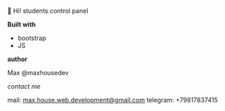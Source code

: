 👋
Hi!
students control panel

**Built with**

- bootstrap
- JS

**author**

Max
@maxhousedev

_contact me_

mail: max.house.web.development@gmail.com
telegram: +79817837415
